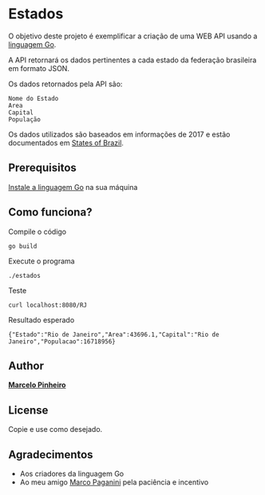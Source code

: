 # Estados

O objetivo deste projeto é exemplificar a criação de uma WEB API usando a [linguagem Go](https://golang.org/).

A API retornará os dados pertinentes a cada estado da federação brasileira em formato JSON. 

Os dados retornados pela API são:

```
Nome do Estado
Area
Capital
População
```

Os dados utilizados são baseados em informações de 2017 e estão documentados em [States of Brazil](https://en.wikipedia.org/wiki/States_of_Brazil).



## Prerequisitos

[Instale a linguagem Go](https://golang.org/doc/install) na sua máquina

## Como funciona?

Compile o código

```
go build
```

Execute o programa

```
./estados
```

Teste

```
curl localhost:8080/RJ
```

Resultado esperado

```
{"Estado":"Rio de Janeiro","Area":43696.1,"Capital":"Rio de Janeiro","Populacao":16718956}
```

## Author

[**Marcelo Pinheiro**](https://github.com/mpinheir)

## License

Copie e use como desejado.

## Agradecimentos

* Aos criadores da linguagem Go
* Ao meu amigo [Marco Paganini](https://github.com/marcopaganini) pela paciência e incentivo

